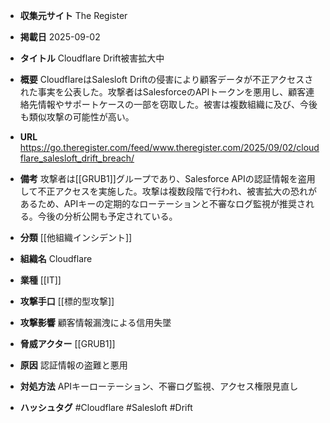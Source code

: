 - **収集元サイト**
The Register

- **掲載日**
2025-09-02

- **タイトル**
Cloudflare Drift被害拡大中

- **概要**
CloudflareはSalesloft Driftの侵害により顧客データが不正アクセスされた事実を公表した。攻撃者はSalesforceのAPIトークンを悪用し、顧客連絡先情報やサポートケースの一部を窃取した。被害は複数組織に及び、今後も類似攻撃の可能性が高い。

- **URL**
https://go.theregister.com/feed/www.theregister.com/2025/09/02/cloudflare_salesloft_drift_breach/

- **備考**
攻撃者は[[GRUB1]]グループであり、Salesforce APIの認証情報を盗用して不正アクセスを実施した。攻撃は複数段階で行われ、被害拡大の恐れがあるため、APIキーの定期的なローテーションと不審なログ監視が推奨される。今後の分析公開も予定されている。

- **分類**
[[他組織インシデント]]

- **組織名**
Cloudflare

- **業種**
[[IT]]

- **攻撃手口**
[[標的型攻撃]]

- **攻撃影響**
顧客情報漏洩による信用失墜

- **脅威アクター**
[[GRUB1]]

- **原因**
認証情報の盗難と悪用

- **対処方法**
APIキーローテーション、不審ログ監視、アクセス権限見直し

- **ハッシュタグ**
#Cloudflare #Salesloft #Drift
